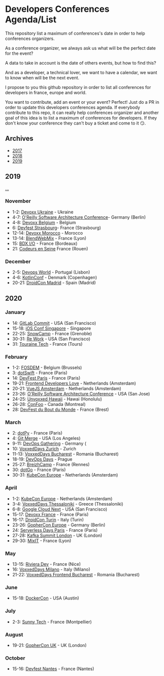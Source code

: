 # Developers Conferences Agenda/List

This repository list a maximum of conferences's date in order to help conferences organizers.

As a conference organizer, we always ask us what will be the perfect date for the event?

A data to take in account is the date of others events, but how to find this?

And as a developer, a technical lover, we want to have a calendar, we want to know when will be the next event.

I propose to you this github repository in order to list all conferences for developers in france, europe and world.

You want to contribute, add an event or your event? Perfect! Just do a PR in order to update this developers conferences agenda.
If everybody contribute to this repo, it can really help conferences organizer and another goal of this idea is to list a maximum of conferences for developers.
If they don't know your conference they can't buy a ticket and come to it 😏.

## Archives

* [2017](archives/2017.md)
* [2018](archives/2018.md)
* [2019](archives/2019.md)

## 2019

[...](archives/2019.md)


### November

* 1-2: [Devoxx Ukraine](http://devoxx.org.ua) - Ukraine
* 4-7: [O'Reilly Software Architecture Conference](https://conferences.oreilly.com/software-architecture/sa-eu)- Germany (Berlin) 
* 4-8: [Devoxx Belgium](http://devoxx.be) - Belgium
* 6: [Devfest Strasbourg](https://devfest.gdgstrasbourg.fr)- France (Strasbourg) 
* 12-14: [Devoxx Morocco](http://devoxx.ma) - Morocco
* 13-14: [BlendWebMix](https://www.blendwebmix.com/) - France (Lyon)
* 15: [BDX I/O](https://www.bdx.io) - France (Bordeaux)
* 21: [Codeurs en Seine](https://www.codeursenseine.com/2019/) France (Rouen) 

### December

* 2-5: [Devops World](https://www.cloudbees.com/devops-world) - Portugal (Lisbon)
* 4-6: [KotlinConf](https://kotlinconf.com/) - Denmark (Copenhagen)
* 20-21: [DroidCon Madrid](https://www.madrid.droidcon.com/) - Spain (Madrid)

## 2020

### January

* 14: [GitLab Commit](https://about.gitlab.com/events/commit/) - USA (San Francisco)
* 15-18: [iOS Conf Singapore](https://2020.iosconf.sg/) - Singapore
* 22-25: [SnowCamp](http://snowcamp.io/fr/) - France (Grenoble)
* 30-31: [Re Work](https://www.re-work.co/summits/sanfrancisco-summit-2020) - USA (San Francisco)
* 31: [Touraine Tech](https://touraine.tech/) - France (Tours)
  
### February

* 1-2: [FOSDEM](https://fosdem.org/2020/) - Belgium (Brussels)
* 3: [dotSwift](https://2020.dotswift.io/) - France (Paris)
* 14: [DevFest Paris](https://devfest.gdgparis.com/) - France (Paris)
* 19-21: [Frontend Developers Love](https://frontenddeveloperlove.com/) - Netherlands (Amsterdam)
* 20-21: [VueJS Amsterdam](https://vuejs.amsterdam/?ref=confstech) - Netherlands (Amsterdam)
* 23-26: [O'Reilly Software Architecture Conference](https://conferences.oreilly.com/software-architecture/sa-n'y) - USA (San Jose) 
* 24-25: [Unvoxxed Hawaii](https://voxxeddays.com/hawaii/) - Hawai (Honolulu)
* 26-28: [ConFoo](https://confoo.ca/en/yul2020) - Canada (Montreal) 
* 28: [DevFest du Bout du Monde](https://devfest.duboutdumonde.bzh/) - France (Brest)

### March

* 2: [dotPy](https://2020.dotpy.io/) - France (Paris)
* 4: [Git Merge](https://git-merge.com) - USA (Los Angeles)
* 9-11: [DevOps Gathering](https://devops-gathering.io/) - Germany (
* 10: [VoxxedDays Zurich](https://voxxeddays.com/zurich/) - Zurich
* 11-13: [VoxxedDays Bucharest](https://romania.voxxeddays.com/bucharest/2019-03-20/) - Romania (Bucharest)
* 18-19: [DevOps Days](https://devopsdays.org/events/2020-prague/welcome/) - Prague
* 25-27: [BreizhCamp](https://www.breizhcamp.org/) - France (Rennes)
* 30: [dotGo](https://2020.dotgo.io/) - France (Paris)
* 30-31: [KubeCon Europe](https://events19.linuxfoundation.org/events/kubecon-cloudnativecon-europe-2020/) - Netherlands (Amsterdam)

### April

* 1-2: [KubeCon Europe](https://events19.linuxfoundation.org/events/kubecon-cloudnativecon-europe-2020/) - Netherlands (Amsterdam)
* 3-4: [VoxxedDays Thessaloniki](https://voxxeddays.com/thessaloniki/) - Greece (Thessaloniki)
* 6-8: [Google Cloud Next](https://cloud.withgoogle.com/next/sf) - USA (San Francisco)
* 15-17: [Devoxx France](https://www.devoxx.fr/) - France (Paris)
* 16-17: [DroidCon Turin](https://it.droidcon.com/2020/it) - Italy (Turin)
* 23-26: [GopherCon Europe](https://gophercon.berlin/) - Germany (Berlin)
* 24: [Serverless Days Paris](https://paris.serverlessdays.io/) - France (Paris)
* 27-28: [Kafka Summit London](https://kafka-summit.org/) - UK (London)
* 29-30: [MixIT](https://mixitconf.org/) - France (Lyon)

### May

* 13-15: [Riviera Dev](https://rivieradev.fr/) - France (Nice)
* 16: [VoxxedDays Milano](https://voxxeddays.com/milan/) - Italy (Milano)
* 21-22: [VoxxedDays Frontend Bucharest](https://romania.voxxeddays.com/frontend/) - Romania (Bucharest)

### June

* 15-18: [DockerCon](https://www.docker.com/dockercon/) - USA (Austin)

### July

* 2-3: [Sunny Tech](https://sunny-tech.io/) - France (Montpellier)

### August

* 19-21: [GopherCon UK](https://www.gophercon.co.uk/) - UK (London)

### October

* 15-16: [Devfest Nantes](https://devfest.gdgnantes.com/fr/) - France (Nantes) 
